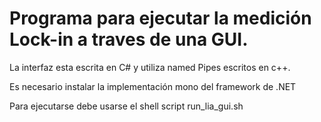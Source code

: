 # Programa para ejecutar la medición Lock-in a traves de una GUI.

La interfaz esta escrita en C# y utiliza named Pipes escritos en c++.

Es necesario instalar la implementación mono del framework de .NET

Para ejecutarse debe usarse el shell script run_lia_gui.sh